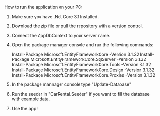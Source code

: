How to run the application on your PC:

1. Make sure you have .Net Core 3.1 Installed.
2. Download the zip file or pull the repository with a version control.
3. Connect the AppDbContext to your server name.
4. Open the package manager console and run the following commands:

      Install-Package Microsoft.EntityFrameworkCore -Version 3.1.32 
      Install-Package Microsoft.EntityFrameworkCore.SqlServer -Version 3.1.32 
      Install-Package Microsoft.EntityFrameworkCore.Tools -Version 3.1.32 
      Install-Package Microsoft.EntityFrameworkCore.Design -Version 3.1.32 
      Install-Package Microsoft.EntityFrameworkCore.Proxies -Version 3.1.32

5. In the package mannager console type "Update-Database"
6. Run the seeder in "CarRental.Seeder" if you want to fill the database with example data.
7. Use the app!
